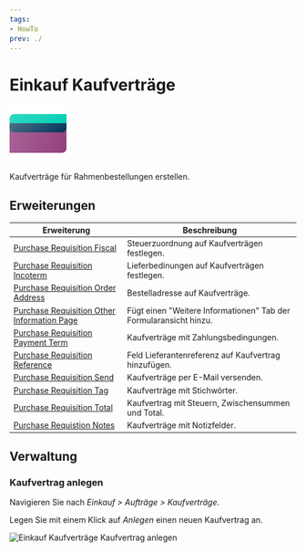 ```yaml
---
tags:
- HowTo
prev: ./
---
```

# Einkauf Kaufverträge
![icons_odoo_purchase](assets/icons_odoo_purchase.png)

Kaufverträge für Rahmenbestellungen erstellen.

## Erweiterungen

| Erweiterung                                                                                           | Beschreibung                                                      |
| ----------------------------------------------------------------------------------------------------- | ----------------------------------------------------------------- |
| [Purchase Requisition Fiscal](Purchase%20Requisition%20Fiscal.md)                                     | Steuerzuordnung auf Kaufverträgen festlegen.                      |
| [Purchase Requisition Incoterm](Purchase%20Requisition%20Incoterm.md)                                 | Lieferbedinungen auf Kaufverträgen festlegen.                     |
| [Purchase Requisition Order Address](Purchase%20Requisition%20Order%20Address.md)                     | Bestelladresse auf Kaufverträge.                                  |
| [Purchase Requisition Other Information Page](Purchase%20Requisition%20Other%20Information%20Page.md) | Fügt einen "Weitere Informationen" Tab der Formularansicht hinzu. |
| [Purchase Requisition Payment Term](Purchase%20Requisition%20Payment%20Term.md)                       | Kaufverträge mit Zahlungsbedingungen.                             |
| [Purchase Requisition Reference](Purchase%20Requisition%20Reference.md)                               | Feld Lieferantenreferenz auf Kaufvertrag hinzufügen.              |
| [Purchase Requisition Send](Purchase%20Requisition%20Send.md)                                         | Kaufverträge per E-Mail versenden.                                |
| [Purchase Requisition Tag](Purchase%20Requisition%20Tag.md)                                           | Kaufverträge mit Stichwörter.                                     |
| [Purchase Requisition Total](Purchase%20Requisition%20Total.md)                                       | Kaufvertrag mit Steuern, Zwischensummen und Total.                |
| [Purchase Requistion Notes](Purchase%20Requistion%20Notes.md)                                         | Kaufverträge mit Notizfelder.                                     |

## Verwaltung

### Kaufvertrag anlegen

Navigieren Sie nach *Einkauf > Aufträge > Kaufverträge*.

Legen Sie mit einem Klick auf *Anlegen* einen neuen Kaufvertrag an.

![Einkauf Kaufverträge Kaufvertrag anlegen](assets/Einkauf%20Kaufverträge%20Kaufvertrag%20anlegen.png)
